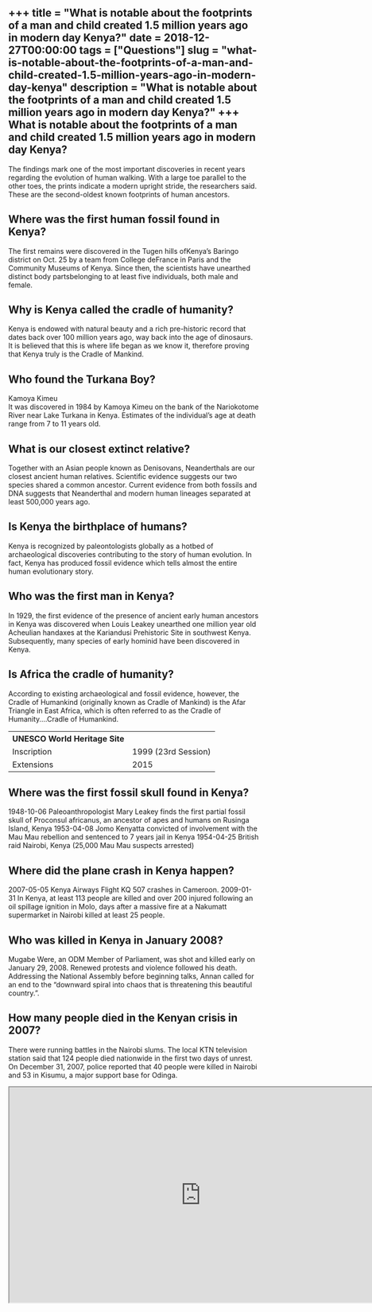 +++
title = "What is notable about the footprints of a man and child created 1.5 million years ago in modern day Kenya?"
date = 2018-12-27T00:00:00
tags = ["Questions"]
slug = "what-is-notable-about-the-footprints-of-a-man-and-child-created-1.5-million-years-ago-in-modern-day-kenya"
description = "What is notable about the footprints of a man and child created 1.5 million years ago in modern day Kenya?"
+++
What is notable about the footprints of a man and child created 1.5 million years ago in modern day Kenya?
----------------------------------------------------------------------------------------------------------

The findings mark one of the most important discoveries in recent years regarding the evolution of human walking. With a large toe parallel to the other toes, the prints indicate a modern upright stride, the researchers said. These are the second-oldest known footprints of human ancestors.

Where was the first human fossil found in Kenya?
------------------------------------------------

The first remains were discovered in the Tugen hills ofKenya’s Baringo district on Oct. 25 by a team from College deFrance in Paris and the Community Museums of Kenya. Since then, the scientists have unearthed distinct body partsbelonging to at least five individuals, both male and female.

Why is Kenya called the cradle of humanity?
-------------------------------------------

Kenya is endowed with natural beauty and a rich pre-historic record that dates back over 100 million years ago, way back into the age of dinosaurs. It is believed that this is where life began as we know it, therefore proving that Kenya truly is the Cradle of Mankind.

Who found the Turkana Boy?
--------------------------

Kamoya Kimeu  
It was discovered in 1984 by Kamoya Kimeu on the bank of the Nariokotome River near Lake Turkana in Kenya. Estimates of the individual’s age at death range from 7 to 11 years old.

What is our closest extinct relative?
-------------------------------------

Together with an Asian people known as Denisovans, Neanderthals are our closest ancient human relatives. Scientific evidence suggests our two species shared a common ancestor. Current evidence from both fossils and DNA suggests that Neanderthal and modern human lineages separated at least 500,000 years ago.

Is Kenya the birthplace of humans?
----------------------------------

Kenya is recognized by paleontologists globally as a hotbed of archaeological discoveries contributing to the story of human evolution. In fact, Kenya has produced fossil evidence which tells almost the entire human evolutionary story.

Who was the first man in Kenya?
-------------------------------

In 1929, the first evidence of the presence of ancient early human ancestors in Kenya was discovered when Louis Leakey unearthed one million year old Acheulian handaxes at the Kariandusi Prehistoric Site in southwest Kenya. Subsequently, many species of early hominid have been discovered in Kenya.

Is Africa the cradle of humanity?
---------------------------------

According to existing archaeological and fossil evidence, however, the Cradle of Humankind (originally known as Cradle of Mankind) is the Afar Triangle in East Africa, which is often referred to as the Cradle of Humanity….Cradle of Humankind.

<table><tr><th>UNESCO World Heritage Site</th></tr><tr><td>Inscription</td><td>1999 (23rd Session)</td></tr><tr><td>Extensions</td><td>2015</td></tr></table>

Where was the first fossil skull found in Kenya?
------------------------------------------------

1948-10-06 Paleoanthropologist Mary Leakey finds the first partial fossil skull of Proconsul africanus, an ancestor of apes and humans on Rusinga Island, Kenya 1953-04-08 Jomo Kenyatta convicted of involvement with the Mau Mau rebellion and sentenced to 7 years jail in Kenya 1954-04-25 British raid Nairobi, Kenya (25,000 Mau Mau suspects arrested)

Where did the plane crash in Kenya happen?
------------------------------------------

2007-05-05 Kenya Airways Flight KQ 507 crashes in Cameroon. 2009-01-31 In Kenya, at least 113 people are killed and over 200 injured following an oil spillage ignition in Molo, days after a massive fire at a Nakumatt supermarket in Nairobi killed at least 25 people.

Who was killed in Kenya in January 2008?
----------------------------------------

Mugabe Were, an ODM Member of Parliament, was shot and killed early on January 29, 2008. Renewed protests and violence followed his death. Addressing the National Assembly before beginning talks, Annan called for an end to the “downward spiral into chaos that is threatening this beautiful country.”.

How many people died in the Kenyan crisis in 2007?
--------------------------------------------------

There were running battles in the Nairobi slums. The local KTN television station said that 124 people died nationwide in the first two days of unrest. On December 31, 2007, police reported that 40 people were killed in Nairobi and 53 in Kisumu, a major support base for Odinga.

<iframe allow="accelerometer; autoplay; clipboard-write; encrypted-media; gyroscope; picture-in-picture" allowfullscreen="" class="__youtube_prefs__  epyt-is-override  no-lazyload" data-no-lazy="1" data-origheight="433" data-origwidth="770" data-skipgform_ajax_framebjll="" height="433" id="_ytid_87965" loading="lazy" src="https://www.youtube.com/embed/UrkZFgTB6Rw?enablejsapi=1&autoplay=0&cc_load_policy=0&cc_lang_pref=&iv_load_policy=1&loop=0&modestbranding=0&rel=1&fs=1&playsinline=0&autohide=2&theme=dark&color=red&controls=1&" title="YouTube player" width="770"></iframe>